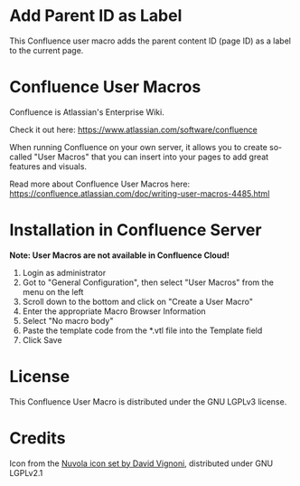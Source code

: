 # Add Parent ID as Label #
This Confluence user macro adds the parent content ID (page ID) as a label to the current page.

# Confluence User Macros #
Confluence is Atlassian's Enterprise Wiki.

Check it out here: https://www.atlassian.com/software/confluence

When running Confluence on your own server, it allows you to create so-called "User Macros" that you can insert into your pages to add great features and visuals.

Read more about Confluence User Macros here:
https://confluence.atlassian.com/doc/writing-user-macros-4485.html

# Installation in Confluence Server #
**Note: User Macros are not available in Confluence Cloud!**

1. Login as administrator
1. Got to "General Configuration", then select "User Macros" from the menu on the left
1. Scroll down to the bottom and click on "Create a User Macro"
1. Enter the appropriate Macro Browser Information
1. Select "No macro body"
1. Paste the template code from the *.vtl file into the Template field
1. Click Save

# License #
This Confluence User Macro is distributed under the GNU LGPLv3 license.

# Credits #
Icon from the [Nuvola icon set by David Vignoni](http://www.icon-king.com/projects/nuvola/), distributed under GNU LGPLv2.1
